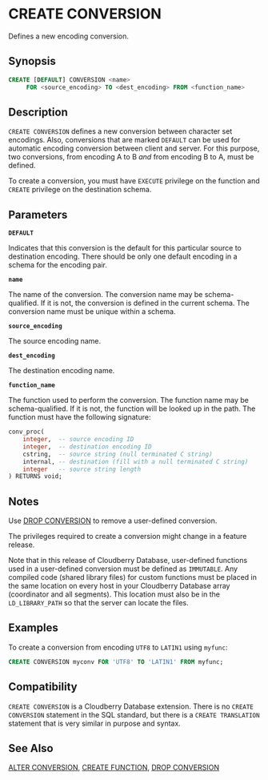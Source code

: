 # CREATE CONVERSION

Defines a new encoding conversion.

## Synopsis

```sql
CREATE [DEFAULT] CONVERSION <name>
     FOR <source_encoding> TO <dest_encoding> FROM <function_name>
```

## Description

`CREATE CONVERSION` defines a new conversion between character set encodings. Also, conversions that are marked `DEFAULT` can be used for automatic encoding conversion between client and server. For this purpose, two conversions, from encoding A to B *and* from encoding B to A, must be defined.

To create a conversion, you must have `EXECUTE` privilege on the function and `CREATE` privilege on the destination schema.

## Parameters

**`DEFAULT`**

Indicates that this conversion is the default for this particular source to destination encoding. There should be only one default encoding in a schema for the encoding pair.

**`name`**

The name of the conversion. The conversion name may be schema-qualified. If it is not, the conversion is defined in the current schema. The conversion name must be unique within a schema.

**`source_encoding`**

The source encoding name.

**`dest_encoding`**

The destination encoding name.

**`function_name`**

The function used to perform the conversion. The function name may be schema-qualified. If it is not, the function will be looked up in the path. The function must have the following signature:

```sql
conv_proc(
    integer,  -- source encoding ID
    integer,  -- destination encoding ID
    cstring,  -- source string (null terminated C string)
    internal, -- destination (fill with a null terminated C string)
    integer   -- source string length
) RETURNS void;
```

## Notes

Use [DROP CONVERSION](/docs/sql-statements/sql-stmt-drop-conversion.md) to remove a user-defined conversion.

The privileges required to create a conversion might change in a feature release.

Note that in this release of Cloudberry Database, user-defined functions used in a user-defined conversion must be defined as `IMMUTABLE`. Any compiled code (shared library files) for custom functions must be placed in the same location on every host in your Cloudberry Database array (coordinator and all segments). This location must also be in the `LD_LIBRARY_PATH` so that the server can locate the files.


## Examples

To create a conversion from encoding `UTF8` to `LATIN1` using `myfunc`:

```sql
CREATE CONVERSION myconv FOR 'UTF8' TO 'LATIN1' FROM myfunc;
```

## Compatibility

`CREATE CONVERSION` is a Cloudberry Database extension. There is no `CREATE CONVERSION` statement in the SQL standard, but there is a `CREATE TRANSLATION` statement that is very similar in purpose and syntax.

## See Also

[ALTER CONVERSION](/docs/sql-statements/sql-stmt-alter-conversion.md), [CREATE FUNCTION](/docs/sql-statements/sql-stmt-create-function.md), [DROP CONVERSION](/docs/sql-statements/sql-stmt-drop-conversion.md)



